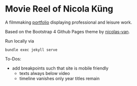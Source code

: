 
# Movie Reel of Nicola Küng

<!-- [![Build Status](https://travis-ci.org/nkueng/portfolio.svg?branch=master)](https://travis-ci.org/nkueng/portfolio) -->

A filmmaking [portfolio](https://nkueng.github.io/portfolio/) displaying professional and leisure work.

Based on the Bootstrap 4 Github Pages theme by [nicolas-van](https://github.com/nicolas-van/bootstrap-4-github-pages).

Run locally via
```
bundle exec jekyll serve
```


To-Dos:
- add breakpoints such that site is mobile friendly
  - texts always below video
  - timeline vanishes only year titles remain
